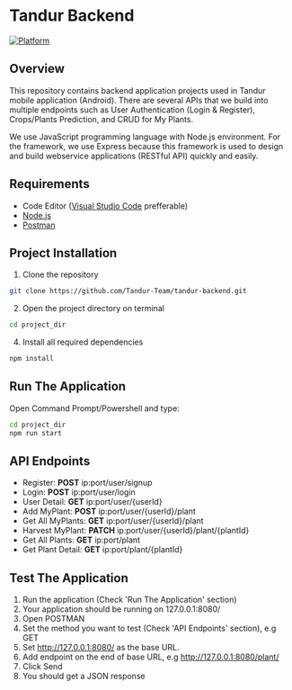 # Tandur Backend
[![Platform](https://img.shields.io/github/languages/top/Tandur-Team/tandur-backend)](JavaScript)
## Overview
This repository contains backend application projects used in Tandur mobile application (Android). There are several APIs that we build into multiple endpoints such as User Authentication (Login & Register), Crops/Plants Prediction, and CRUD for My Plants.

We use JavaScript programming language with Node.js environment. For the framework, we use Express because this framework is used to design and build webservice applications (RESTful API) quickly and easily.

## Requirements
- Code Editor ([Visual Studio Code] prefferable)
- [Node.js]
- [Postman]

## Project Installation
1. Clone the repository
```bash
git clone https://github.com/Tandur-Team/tandur-backend.git
```
2. Open the project directory on terminal
```bash
cd project_dir
```
4. Install all required dependencies
```bash
npm install
```

## Run The Application
Open Command Prompt/Powershell and type:
```bash
cd project_dir
npm run start
```

## API Endpoints
- Register: **POST** ip:port/user/signup
- Login: **POST** ip:port/user/login
- User Detail: **GET** ip:port/user/{userId}
- Add MyPlant: **POST** ip:port/user/{userId}/plant
- Get All MyPlants: **GET** ip:port/user/{userId}/plant
- Harvest MyPlant: **PATCH** ip:port/user/{userId}/plant/{plantId}
- Get All Plants: **GET** ip:port/plant
- Get Plant Detail: **GET** ip:port/plant/{plantId}

## Test The Application
1. Run the application (Check 'Run The Application' section)
2. Your application should be running on 127.0.0.1:8080/
3. Open POSTMAN
4. Set the method you want to test (Check 'API Endpoints' section), e.g GET
5. Set http://127.0.0.1:8080/ as the base URL.
6. Add endpoint on the end of base URL, e.g http://127.0.0.1:8080/plant/
7. Click Send
8. You should get a JSON response

[//]: # (These are reference links used in the body of this note and get stripped out when the markdown processor does its job. There is no need to format nicely because it shouldn't be seen. Thanks SO - http://stackoverflow.com/questions/4823468/store-comments-in-markdown-syntax)

[JavaScript]: <https://www.javascript.com/>
[Visual Studio Code]: <https://code.visualstudio.com/>
[Node.js]: <https://nodejs.org/en/>
[Postman]: <https://www.postman.com/>
